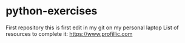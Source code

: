 # python-exercises
First repository
this is first edit in my git on my personal laptop
List of resources to complete it:
https://www.profillic.com
